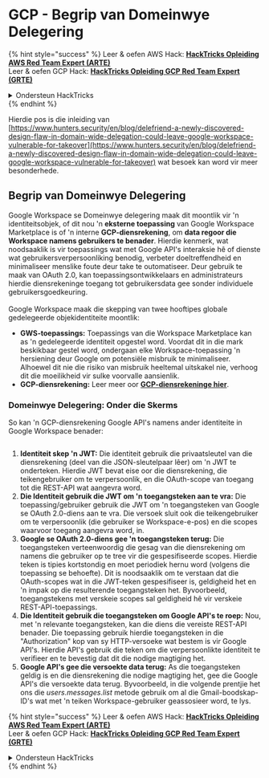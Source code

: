 # GCP - Begrip van Domeinwye Delegering

{% hint style="success" %}
Leer & oefen AWS Hack: <img src="/.gitbook/assets/image.png" alt="" data-size="line">[**HackTricks Opleiding AWS Red Team Expert (ARTE)**](https://training.hacktricks.xyz/courses/arte)<img src="/.gitbook/assets/image.png" alt="" data-size="line">\
Leer & oefen GCP Hack: <img src="/.gitbook/assets/image (2).png" alt="" data-size="line">[**HackTricks Opleiding GCP Red Team Expert (GRTE)**<img src="/.gitbook/assets/image (2).png" alt="" data-size="line">](https://training.hacktricks.xyz/courses/grte)

<details>

<summary>Ondersteun HackTricks</summary>

* Controleer de [**abonnementsplannen**](https://github.com/sponsors/carlospolop)!
* **Sluit aan by die** 💬 [**Discord-groep**](https://discord.gg/hRep4RUj7f) of die [**telegram-groep**](https://t.me/peass) of **volg** ons op **Twitter** 🐦 [**@hacktricks\_live**](https://twitter.com/hacktricks\_live)**.**
* **Deel hacktruuks deur PR's in te dien by die** [**HackTricks**](https://github.com/carlospolop/hacktricks) en [**HackTricks Cloud**](https://github.com/carlospolop/hacktricks-cloud) github-opslag.

</details>
{% endhint %}

Hierdie pos is die inleiding van [https://www.hunters.security/en/blog/delefriend-a-newly-discovered-design-flaw-in-domain-wide-delegation-could-leave-google-workspace-vulnerable-for-takeover](https://www.hunters.security/en/blog/delefriend-a-newly-discovered-design-flaw-in-domain-wide-delegation-could-leave-google-workspace-vulnerable-for-takeover) wat besoek kan word vir meer besonderhede.

## **Begrip van Domeinwye Delegering**

Google Workspace se Domeinwye delegering maak dit moontlik vir 'n identiteitsobjek, of dit nou 'n **eksterne toepassing** van Google Workspace Marketplace is of 'n interne **GCP-diensrekening**, om **data regoor die Workspace namens gebruikers te benader**. Hierdie kenmerk, wat noodsaaklik is vir toepassings wat met Google API's interaksie hê of dienste wat gebruikersverpersoonliking benodig, verbeter doeltreffendheid en minimaliseer menslike foute deur take te outomatiseer. Deur gebruik te maak van OAuth 2.0, kan toepassingsontwikkelaars en administrateurs hierdie diensrekeninge toegang tot gebruikersdata gee sonder individuele gebruikersgoedkeuring.\
\
Google Workspace maak die skepping van twee hooftipes globale gedelegeerde objekidentiteite moontlik:

* **GWS-toepassings:** Toepassings van die Workspace Marketplace kan as 'n gedelegeerde identiteit opgestel word. Voordat dit in die mark beskikbaar gestel word, ondergaan elke Workspace-toepassing 'n hersiening deur Google om potensiële misbruik te minimaliseer. Alhoewel dit nie die risiko van misbruik heeltemal uitskakel nie, verhoog dit die moeilikheid vir sulke voorvalle aansienlik.
* **GCP-diensrekening:** Leer meer oor [**GCP-diensrekeninge hier**](../gcp-basic-information/#service-accounts).

### **Domeinwye Delegering: Onder die Skerms**

So kan 'n GCP-diensrekening Google API's namens ander identiteite in Google Workspace benader:

<figure><img src="../../../.gitbook/assets/image (58).png" alt=""><figcaption></figcaption></figure>

1. **Identiteit skep 'n JWT:** Die identiteit gebruik die privaatsleutel van die diensrekening (deel van die JSON-sleutelpaar lêer) om 'n JWT te onderteken. Hierdie JWT bevat eise oor die diensrekening, die teikengebruiker om te verpersoonlik, en die OAuth-scope van toegang tot die REST-API wat aangevra word.
2. **Die Identiteit gebruik die JWT om 'n toegangsteken aan te vra:** Die toepassing/gebruiker gebruik die JWT om 'n toegangsteken van Google se OAuth 2.0-diens aan te vra. Die versoek sluit ook die teikengebruiker om te verpersoonlik (die gebruiker se Workspace-e-pos) en die scopes waarvoor toegang aangevra word, in.
3. **Google se OAuth 2.0-diens gee 'n toegangsteken terug:** Die toegangsteken verteenwoordig die gesag van die diensrekening om namens die gebruiker op te tree vir die gespesifiseerde scopes. Hierdie teken is tipies kortstondig en moet periodiek hernu word (volgens die toepassing se behoefte). Dit is noodsaaklik om te verstaan dat die OAuth-scopes wat in die JWT-teken gespesifiseer is, geldigheid het en 'n impak op die resulterende toegangsteken het. Byvoorbeeld, toegangstekens met verskeie scopes sal geldigheid hê vir verskeie REST-API-toepassings.
4. **Die Identiteit gebruik die toegangsteken om Google API's te roep:** Nou, met 'n relevante toegangsteken, kan die diens die vereiste REST-API benader. Die toepassing gebruik hierdie toegangsteken in die "Authorization" kop van sy HTTP-versoeke wat bestem is vir Google API's. Hierdie API's gebruik die teken om die verpersoonlikte identiteit te verifieer en te bevestig dat dit die nodige magtiging het.
5. **Google API's gee die versoekte data terug:** As die toegangsteken geldig is en die diensrekening die nodige magtiging het, gee die Google API's die versoekte data terug. Byvoorbeeld, in die volgende prentjie het ons die _users.messages.list_ metode gebruik om al die Gmail-boodskap-ID's wat met 'n teiken Workspace-gebruiker geassosieer word, te lys.

{% hint style="success" %}
Leer & oefen AWS Hack: <img src="/.gitbook/assets/image.png" alt="" data-size="line">[**HackTricks Opleiding AWS Red Team Expert (ARTE)**](https://training.hacktricks.xyz/courses/arte)<img src="/.gitbook/assets/image.png" alt="" data-size="line">\
Leer & oefen GCP Hack: <img src="/.gitbook/assets/image (2).png" alt="" data-size="line">[**HackTricks Opleiding GCP Red Team Expert (GRTE)**<img src="/.gitbook/assets/image (2).png" alt="" data-size="line">](https://training.hacktricks.xyz/courses/grte)

<details>

<summary>Ondersteun HackTricks</summary>

* Kontroleer die [**abonnementsplanne**](https://github.com/sponsors/carlospolop)!
* **Sluit aan by die** 💬 [**Discord-groep**](https://discord.gg/hRep4RUj7f) of die [**telegram-groep**](https://t.me/peass) of **volg** ons op **Twitter** 🐦 [**@hacktricks\_live**](https://twitter.com/hacktricks\_live)**.**
* **Deel hacktruuks deur PR's in te dien by die** [**HackTricks**](https://github.com/carlospolop/hacktricks) en [**HackTricks Cloud**](https://github.com/carlospolop/hacktricks-cloud) github-opslag.

</details>
{% endhint %}
